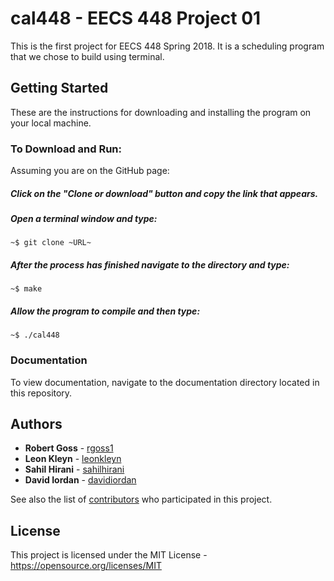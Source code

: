 # cal448 - EECS 448 Project 01

This is the first project for EECS 448 Spring 2018. It is a scheduling program that we chose to build using terminal.

## Getting Started

These are the instructions for downloading and installing the program on your local machine.

### To Download and Run:

Assuming you are on the GitHub page:

##### Click on the "Clone or download" button and copy the link that appears.
##### Open a terminal window and type:
```
~$ git clone ~URL~
```
##### After the process has finished navigate to the directory and type:
```
~$ make
```
##### Allow the program to compile and then type:
```
~$ ./cal448
```

### Documentation

To view documentation, navigate to the documentation directory located in this repository.

## Authors

* **Robert Goss** - [rgoss1](https://github.com/rgoss1)
* **Leon Kleyn** - [leonkleyn](https://github.com/leonkleyn)
* **Sahil Hirani** - [sahilhirani](https://github.com/sahilhirani)
* **David Iordan** - [davidiordan](https://github.com/davidiordan)

See also the list of [contributors](https://github.com/sahilhirani/EECS_448/contributors) who participated in this project.

## License

This project is licensed under the MIT License - https://opensource.org/licenses/MIT
